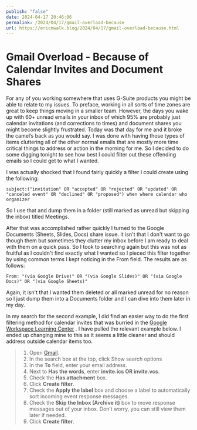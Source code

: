 ```yaml
---
publish: "false"
date: 2024-04-17 20:46:06
permalink: /2024/04/17/gmail-overload-because
url: https://ericmwalk.blog/2024/04/17/gmail-overload-because.html
---
```


# Gmail Overload - Because of Calendar Invites and Document Shares

For any of you working somewhere that uses G-Suite products you might be able to relate to my issues. To preface, working in all sorts of time zones are great to keep things moving in a smaller team. However, the days you wake up with 60+ unread emails in your inbox of which 95% are probably just calendar invitations (and corrections to times) and document shares you might become slightly frustrated. Today was that day for me and it broke the camel’s back as you would say. I was done with having those types of items cluttering all of the other normal emails that are mostly more time critical things to address or action in the morning for me. So I decided to do some digging tonight to see how best I could filter out these offending emails so I could get to what I wanted.

I was actually shocked that I found fairly quickly a filter I could create using the following:

`subject:("invitation" OR "accepted" OR "rejected" OR "updated" OR "canceled event" OR "declined" OR "proposed") when where calendar who organizer`

So I use that and dump them in a folder (still marked as unread but skipping the inbox) titled Meetings.

After that was accomplished rather quickly I turned to the Google Documents (Sheets, Slides, Docs) share issue. It isn't that I don't want to go though them but sometimes they clutter my inbox before I am ready to deal with them on a quick pass. So I took to searching again but this was not as fruitful as I couldn't find exactly what I wanted so I pieced this filter together by using common terms I kept noticing in the From field. The results are as follows:

`From: "(via Google Drive)" OR "(via Google Slides)" OR "(via Google Docs)" OR "(via Google Sheets)"`

Again, it isn't that I wanted them deleted or all marked unread for no reason so I just dump them into a Documents folder and I can dive into them later in my day.

In my search for the second example, I did find an easier way to do the first filtering method for calendar invites that was burried in the [Google Workspace Learning Center](https://support.google.com/a/users/answer/11387073?sjid=7810924241319776005-NC&visit_id=638489925966315276-713929201&rd=1#filter_calendar&zippy=%2Clearn-how) . I have pulled the relevant example below. I ended up changing mine to this as it seems a little cleaner and should address outside calendar items too.

>1. Open [Gmail](https://mail.google.com/).
>2. In the search box at the top, click Show search options
>3. In the **To** field, enter your email address.
>4. Next to **Has the words**, enter **invite.ics OR invite.vcs**.
>5. Check the **Has attachment** box.
>6. Click **Create filter**.
>7. Check the **Apply the label** box and choose a label to automatically sort incoming event response messages.
>8. Check the **Skip the Inbox (Archive it)** box to move response messages out of your inbox. Don’t worry, you can still view them later if needed.
>9. Click **Create filter**.
